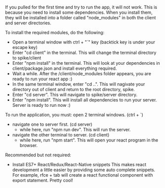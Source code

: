 If you pulled for the first time and try to run the app, it will not work.
This is because you need to install some dependencies. 
When you install them, they will be installed into a folder called "node_modules" in both the client and server directories.

To install the required modules, do the following:
- Open a terminal window with ctrl + "`" key (backtick key is under your escape key)
- Enter "cd client" in the terminal. This will change the terminal directory to spike/client
- Enter "npm install" in the terminal. This will look at your dependencies in client/package.json and install everything required.
- Wait a while. After the /client/node_modules folder appears, you are ready to run your react app :)
- In the same terminal window, enter "cd ..". This will nagivate your directory out of client and return to the root directory, spike.
- Enter "cd server". This will navigate to spike/server directory.
- Enter "npm install". This will install all dependencies to run your server. Server is ready to run now :)

To run the application, you must:
open 2 terminal windows. (ctrl + `)
  - navigate one to server first. (cd server)
    - while here, run "npm run dev".
    This will run the server.
  - navigate the other terminal to server. (cd client)
    - while here, run "npm start".
    This will open your react program in the browser.

Recommended but not required:
- Install ES7+ React/Redux/React-Native snippets
    This makes react development a little easier by providing some auto complete snippets.
    For example, rfce + tab will create a react functional component with export statement. Pretty cool!